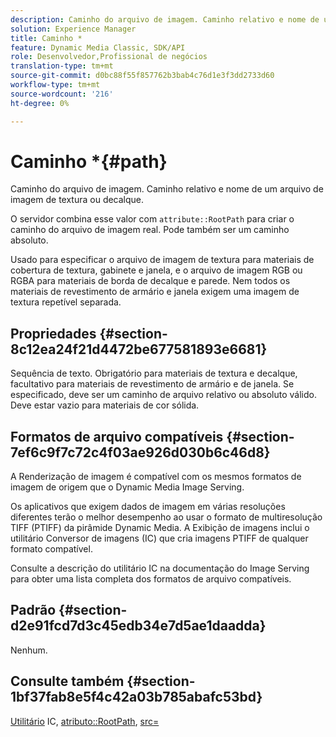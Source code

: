 ```yaml
---
description: Caminho do arquivo de imagem. Caminho relativo e nome de um arquivo de imagem de textura ou decalque.
solution: Experience Manager
title: Caminho *
feature: Dynamic Media Classic, SDK/API
role: Desenvolvedor,Profissional de negócios
translation-type: tm+mt
source-git-commit: d0bc88f55f857762b3bab4c76d1e3f3dd2733d60
workflow-type: tm+mt
source-wordcount: '216'
ht-degree: 0%

---
```



# Caminho *{#path}

Caminho do arquivo de imagem. Caminho relativo e nome de um arquivo de imagem de textura ou decalque.

O servidor combina esse valor com `attribute::RootPath` para criar o caminho do arquivo de imagem real. Pode também ser um caminho absoluto.

Usado para especificar o arquivo de imagem de textura para materiais de cobertura de textura, gabinete e janela, e o arquivo de imagem RGB ou RGBA para materiais de borda de decalque e parede. Nem todos os materiais de revestimento de armário e janela exigem uma imagem de textura repetível separada.

## Propriedades {#section-8c12ea24f21d4472be677581893e6681}

Sequência de texto. Obrigatório para materiais de textura e decalque, facultativo para materiais de revestimento de armário e de janela. Se especificado, deve ser um caminho de arquivo relativo ou absoluto válido. Deve estar vazio para materiais de cor sólida.

## Formatos de arquivo compatíveis {#section-7ef6c9f7c72c4f03ae926d030b6c46d8}

A Renderização de imagem é compatível com os mesmos formatos de imagem de origem que o Dynamic Media Image Serving.

Os aplicativos que exigem dados de imagem em várias resoluções diferentes terão o melhor desempenho ao usar o formato de multiresolução TIFF (PTIFF) da pirâmide Dynamic Media. A Exibição de imagens inclui o utilitário Conversor de imagens (IC) que cria imagens PTIFF de qualquer formato compatível.

Consulte a descrição do utilitário IC na documentação do Image Serving para obter uma lista completa dos formatos de arquivo compatíveis.

## Padrão {#section-d2e91fcd7d3c45edb34e7d5ae1daadda}

Nenhum.

## Consulte também {#section-1bf37fab8e5f4c42a03b785abafc53bd}

[Utilitário](/help/aem-is-ir-api/is-api/is-utils/utilities/r-ic.md)  IC,  [atributo::RootPath](/help/aem-is-ir-api/ir-api/material-cat/image-rendering-api-ref/c-ir-material-catalog/c-ir-attributes-reference/r-ir-rootpath.md),  [src=](/help/aem-is-ir-api/ir-api/http-protocol/image-rendering-api-ref/c-ir-http-protocol-ref/c-ir-http-protocol-command-reference/r-ir-src.md)
